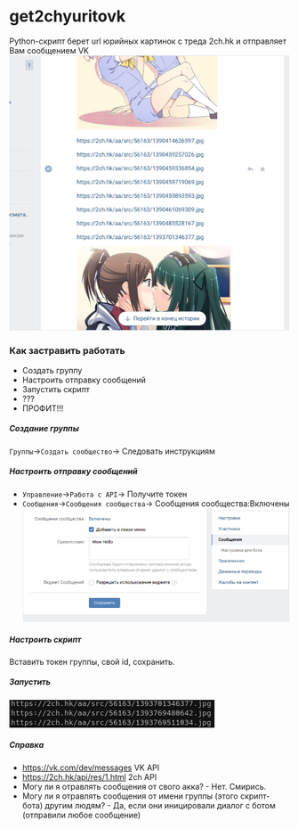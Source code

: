# get2chyuritovk
Python-скрипт берет url юрийных картинок с треда 2ch.hk и отправляет Вам сообщением VK
![screenshot of sample](https://github.com/Enteller/get2chyuritovk/blob/master/Screenshot_20190309_135903.png?raw=true)

### Как застравить работать
* Создать группу
* Настроить отправку сообщений
* Запустить скрипт 
* ???
* ПРОФИТ!!!
##### Создание группы
`Группы`->`Создать сообщество`-> Следовать инструкциям
##### Настроить отправку сообщений
* `Управление`->`Работа с API`-> Получите токен
* `Сообщения`->`Сообщения сообщества`-> Сообщения сообщества:Включены
![screenshot of sample](https://github.com/Enteller/get2chyuritovk/blob/master/Screenshot_20190309_135624.png?raw=true)
##### Настроить скрипт
Вставить токен группы, свой id, сохранить.
##### Запустить 
![screenshot of sample](https://github.com/Enteller/get2chyuritovk/blob/master/Screenshot_20190309_140454.png?raw=true)



##### Справка
* https://vk.com/dev/messages VK API
* https://2ch.hk/api/res/1.html 2ch API
* Могу ли я отравлять сообщения от свого акка?  - Нет. Смирись.
* Могу ли я отравлять сообщения от имени группы (этого скрипт-бота) другим людям? - Да, если они иницировали диалог с ботом (отправили любое сообщение)
